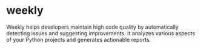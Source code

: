 # weekly
Weekly helps developers maintain high code quality by automatically detecting issues and suggesting improvements. It analyzes various aspects of your Python projects and generates actionable reports.
